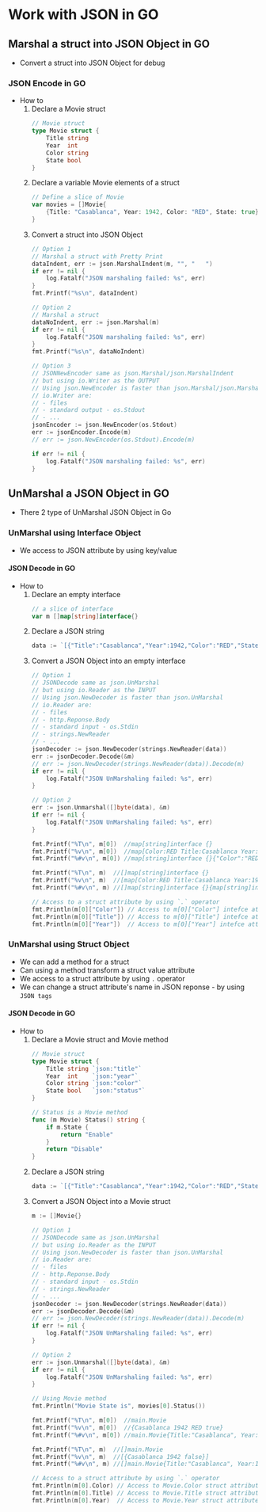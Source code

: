 # Work with JSON in GO
## Marshal a struct into JSON Object in GO
- Convert a struct into JSON Object for debug
### JSON Encode in GO
- How to
    1. Declare a Movie struct
        ```go
        // Movie struct
        type Movie struct {
        	Title string
        	Year  int
            Color string
            State bool
        }
        ```
    2. Declare a variable Movie elements of a struct
        ```go
        // Define a slice of Movie
        var movies = []Movie{
        	{Title: "Casablanca", Year: 1942, Color: "RED", State: true},
        }
        ```
    3. Convert a struct into JSON Object
        ```go
        // Option 1
        // Marshal a struct with Pretty Print
	    dataIndent, err := json.MarshalIndent(m, "", "   ")
	    if err != nil {
	    	log.Fatalf("JSON marshaling failed: %s", err)
	    }
        fmt.Printf("%s\n", dataIndent)

        // Option 2
        // Marshal a struct
	    dataNoIndent, err := json.Marshal(m)
	    if err != nil {
	    	log.Fatalf("JSON marshaling failed: %s", err)
	    }
        fmt.Printf("%s\n", dataNoIndent)

        // Option 3
        // JSONNewEncoder same as json.Marshal/json.MarshalIndent
        // but using io.Writer as the OUTPUT
        // Using json.NewEncoder is faster than json.Marshal/json.MarshalIndent
        // io.Writer are:
        // - files
        // - standard output - os.Stdout
        // - ...
	    jsonEncoder := json.NewEncoder(os.Stdout)
	    err := jsonEncoder.Encode(m)
	    // err := json.NewEncoder(os.Stdout).Encode(m)

	    if err != nil {
	    	log.Fatalf("JSON marshaling failed: %s", err)
	    }
        ```
## UnMarshal a JSON Object in GO
- There 2 type of UnMarshal JSON Object in Go
### UnMarshal using Interface Object
- We access to JSON attribute by using key/value
#### JSON Decode in GO
- How to
    1. Declare an empty interface
        ```go
        // a slice of interface
        var m []map[string]interface{}
        ```
    2. Declare a JSON string
        ```go
        data := `[{"Title":"Casablanca","Year":1942,"Color":"RED","State":true}]`
        ```
    3. Convert a JSON Object into an empty interface
        ```go
        // Option 1
        // JSONDecode same as json.UnMarshal
        // but using io.Reader as the INPUT
        // Using json.NewDecoder is faster than json.UnMarshal
        // io.Reader are:
        // - files
        // - http.Reponse.Body
        // - standard input - os.Stdin
        // - strings.NewReader
        // - ...
    	jsonDecoder := json.NewDecoder(strings.NewReader(data))
    	err := jsonDecoder.Decode(&m)
    	// err := json.NewDecoder(strings.NewReader(data)).Decode(m)
    	if err != nil {
    		log.Fatalf("JSON UnMarshaling failed: %s", err)
    	}

        // Option 2
        err := json.Unmarshal([]byte(data), &m)
    	if err != nil {
    		log.Fatalf("JSON UnMarshaling failed: %s", err)
    	}

    	fmt.Printf("%T\n", m[0])  //map[string]interface {}
    	fmt.Printf("%v\n", m[0])  //map[Color:RED Title:Casablanca Year:1942]
    	fmt.Printf("%#v\n", m[0]) //map[string]interface {}{"Color":"RED",  "Title":"Casablanca", "Year":1942}

    	fmt.Printf("%T\n", m)  //[]map[string]interface {}
    	fmt.Printf("%v\n", m)  //[map[Color:RED Title:Casablanca Year:1942]]
    	fmt.Printf("%#v\n", m) //[]map[string]interface {}{map[string]interface {}  {"Color":"RED", "Title":"Casablanca", "Year":1942}}

        // Access to a struct attribute by using `.` operator
    	fmt.Println(m[0]["Color"]) // Access to m[0]["Color"] intefce attribute
    	fmt.Println(m[0]["Title"]) // Access to m[0]["Title"] intefce attribute
    	fmt.Println(m[0]["Year"])  // Access to m[0]["Year"] intefce attribute
        ```
### UnMarshal using Struct Object
- We can add a method for a struct
- Can using a method transform a struct value attribute
- We access to a struct attribute by using `.` operator
- We can change a struct attribute's name in JSON reponse - by using `JSON tags`
#### JSON Decode in GO
- How to
    1. Declare a Movie struct and Movie method
        ```go
        // Movie struct
        type Movie struct {
        	Title string `json:"title"`
        	Year  int    `json:"year"`
        	Color string `json:"color"`
        	State bool   `json:"status"`
        }

        // Status is a Movie method
        func (m Movie) Status() string {
        	if m.State {
        		return "Enable"
        	}
        	return "Disable"
        }
        ```
    2. Declare a JSON string
        ```go
        data := `[{"Title":"Casablanca","Year":1942,"Color":"RED","State":true}]`
        ```
    3. Convert a JSON Object into a Movie struct
        ```go
        m := []Movie{}

        // Option 1
        // JSONDecode same as json.UnMarshal
        // but using io.Reader as the INPUT
        // Using json.NewDecoder is faster than json.UnMarshal
        // io.Reader are:
        // - files
        // - http.Reponse.Body
        // - standard input - os.Stdin
        // - strings.NewReader
        // - ...
       	jsonDecoder := json.NewDecoder(strings.NewReader(data))
	    err := jsonDecoder.Decode(&m)
	    // err := json.NewDecoder(strings.NewReader(data)).Decode(m)
	    if err != nil {
	    	log.Fatalf("JSON UnMarshaling failed: %s", err)
	    }

        // Option 2
	    err := json.Unmarshal([]byte(data), &m)
	    if err != nil {
	    	log.Fatalf("JSON UnMarshaling failed: %s", err)
        }

        // Using Movie method
        fmt.Println("Movie State is", movies[0].Status())

    	fmt.Printf("%T\n", m[0])  //main.Movie
    	fmt.Printf("%v\n", m[0])  //{Casablanca 1942 RED true}
    	fmt.Printf("%#v\n", m[0]) //main.Movie{Title:"Casablanca", Year:1942,   Color:"RED", State:true}

    	fmt.Printf("%T\n", m)  //[]main.Movie
    	fmt.Printf("%v\n", m)  //[{Casablanca 1942 false}]
    	fmt.Printf("%#v\n", m) //[]main.Movie{Title:"Casablanca", Year:1942, Color:"RED", State:true}

        // Access to a struct attribute by using `.` operator
    	fmt.Println(m[0].Color) // Access to Movie.Color struct attribute
    	fmt.Println(m[0].Title) // Access to Movie.Title struct attribute
        fmt.Println(m[0].Year)  // Access to Movie.Year struct attribute
        ```

